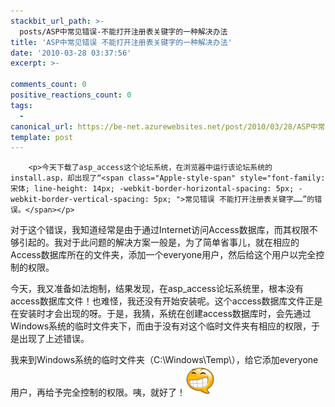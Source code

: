 ```yaml
---
stackbit_url_path: >-
  posts/ASP中常见错误-不能打开注册表关键字的一种解决办法
title: 'ASP中常见错误 不能打开注册表关键字的一种解决办法'
date: '2010-03-28 03:37:56'
excerpt: >-
  
comments_count: 0
positive_reactions_count: 0
tags: 
  - 
canonical_url: https://be-net.azurewebsites.net/post/2010/03/28/ASP中常见错误-不能打开注册表关键字的一种解决办法
template: post
---
```


        <p>今天下载了asp_access这个论坛系统，在浏览器中运行该论坛系统的install.asp，却出现了“<span class="Apple-style-span" style="font-family: 宋体; line-height: 14px; -webkit-border-horizontal-spacing: 5px; -webkit-border-vertical-spacing: 5px; ">常见错误 不能打开注册表关键字……”的错误。</span></p>
<p>对于这个错误，我知道经常是由于通过Internet访问Access数据库，而其权限不够引起的。我对于此问题的解决方案一般是，为了简单省事儿，就在相应的Access数据库所在的文件夹，添加一个everyone用户，然后给这个用户以完全控制的权限。</p>
<p>今天，我又准备如法炮制，结果发现，在asp_access论坛系统里，根本没有access数据库文件！也难怪，我还没有开始安装呢。这个access数据库文件正是在安装时才会出现的呀。于是，我猜，系统在创建access数据库时，会先通过Windows系统的临时文件夹下，而由于没有对这个临时文件夹有相应的权限，于是出现了上述错误。</p>
<p>我来到Windows系统的临时文件夹（C:\Windows\Temp\），给它添加everyone用户，再给予完全控制的权限。咦，就好了！<img alt="" src="https://raw.githubusercontent.com/Jeff-Tian/blogengine.net/master/Source/BlogEngine/BlogEngine.NET/App_Data/files/image_214.png"></p>
<p>&nbsp;</p>
      